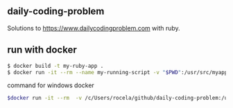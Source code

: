 ## daily-coding-problem
Solutions to https://www.dailycodingproblem.com
with ruby.


## run with docker
```bash
$ docker build -t my-ruby-app .
$ docker run -it --rm --name my-running-script -v "$PWD":/usr/src/myapp -w /usr/src/myapp ruby:2.5 ruby problem_2.rb
```

command for windows docker

```bash
$docker run -it --rm  -v /c/Users/rocela/github/daily-coding-problem:/usr/src/app -w /usr/src/app ruby:2.5 ruby problem_2.rb
```
